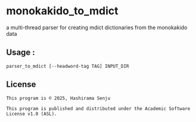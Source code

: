 # monokakido_to_mdict
a multi-thread parser for creating mdict dictionaries from the monokakido data

## Usage :
```shell
parser_to_mdict [--headword-tag TAG] INPUT_DIR
```


## License
```
This program is © 2025, Hashirama Senju 

This program is published and distributed under the Academic Software License v1.0 (ASL).
```

